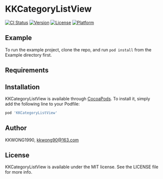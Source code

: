 # KKCategoryListView

[![CI Status](https://img.shields.io/travis/KKWONG1990/KKCategoryListView.svg?style=flat)](https://travis-ci.org/KKWONG1990/KKCategoryListView)
[![Version](https://img.shields.io/cocoapods/v/KKCategoryListView.svg?style=flat)](https://cocoapods.org/pods/KKCategoryListView)
[![License](https://img.shields.io/cocoapods/l/KKCategoryListView.svg?style=flat)](https://cocoapods.org/pods/KKCategoryListView)
[![Platform](https://img.shields.io/cocoapods/p/KKCategoryListView.svg?style=flat)](https://cocoapods.org/pods/KKCategoryListView)

## Example

To run the example project, clone the repo, and run `pod install` from the Example directory first.

## Requirements

## Installation

KKCategoryListView is available through [CocoaPods](https://cocoapods.org). To install
it, simply add the following line to your Podfile:

```ruby
pod 'KKCategoryListView'
```

## Author

KKWONG1990, kkwong90@163.com

## License

KKCategoryListView is available under the MIT license. See the LICENSE file for more info.
